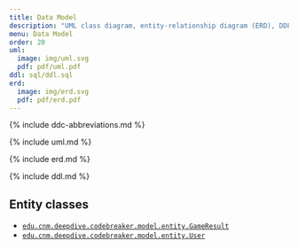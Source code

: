 ```yaml
---
title: Data Model
description: "UML class diagram, entity-relationship diagram (ERD), DDL, and entity classes."
menu: Data Model
order: 20
uml:
  image: img/uml.svg
  pdf: pdf/uml.pdf
ddl: sql/ddl.sql
erd:
  image: img/erd.svg
  pdf: pdf/erd.pdf
---
```


{% include ddc-abbreviations.md %}

{% include uml.md %}

{% include erd.md %}

{% include ddl.md %}

## Entity classes

- [`edu.cnm.deepdive.codebreaker.model.entity.GameResult`](api/src-html/edu/cnm/deepdive/codebreaker/model/entity/GameResult.html)
- [`edu.cnm.deepdive.codebreaker.model.entity.User`](https://github.com/ddc-java-17/codebreaker-android-nick-bennett/blob/main/app/src/main/java/edu/cnm/deepdive/codebreaker/model/entity/User.java)

